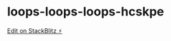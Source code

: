 # loops-loops-loops-hcskpe

[Edit on StackBlitz ⚡️](https://stackblitz.com/edit/loops-loops-loops-hcskpe)